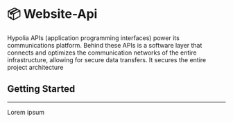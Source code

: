 # 📦 Website-Api

Hypolia APIs (application programming interfaces) power its communications platform. Behind these APIs is a software layer that connects and optimizes the communication networks of the entire infrastructure, allowing for secure data transfers. It secures the entire project architecture

## Getting Started

---

Lorem ipsum
